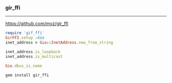 ### gir_ffi
---
https://github.com/mvz/gir_ffi

```rb
require 'gif_ffi'
GirFFI.setup :Gio
inet_address = Gio::InetAddress.new_from_string

inet_address.is_loopback
inet_address.is_multicast

Gio.dbus_is_name
```

```sh
gem install gir_ffi
```

```
```



